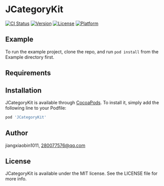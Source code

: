 # JCategoryKit

[![CI Status](https://img.shields.io/travis/jiangxiaobin1011/JCategoryKit.svg?style=flat)](https://travis-ci.org/jiangxiaobin1011/JCategoryKit)
[![Version](https://img.shields.io/cocoapods/v/JCategoryKit.svg?style=flat)](https://cocoapods.org/pods/JCategoryKit)
[![License](https://img.shields.io/cocoapods/l/JCategoryKit.svg?style=flat)](https://cocoapods.org/pods/JCategoryKit)
[![Platform](https://img.shields.io/cocoapods/p/JCategoryKit.svg?style=flat)](https://cocoapods.org/pods/JCategoryKit)

## Example

To run the example project, clone the repo, and run `pod install` from the Example directory first.

## Requirements

## Installation

JCategoryKit is available through [CocoaPods](https://cocoapods.org). To install
it, simply add the following line to your Podfile:

```ruby
pod 'JCategoryKit'
```

## Author

jiangxiaobin1011, 280077576@qq.com

## License

JCategoryKit is available under the MIT license. See the LICENSE file for more info.
